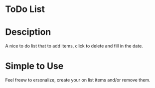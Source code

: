 <h1>ToDo List</h1>


<h1>Desciption</h1>
A nice to do list that to add items, click to delete and fill in the date.

<h1>Simple to Use</h1>
Feel freew to ersonalize, create your on list items and/or remove them.
